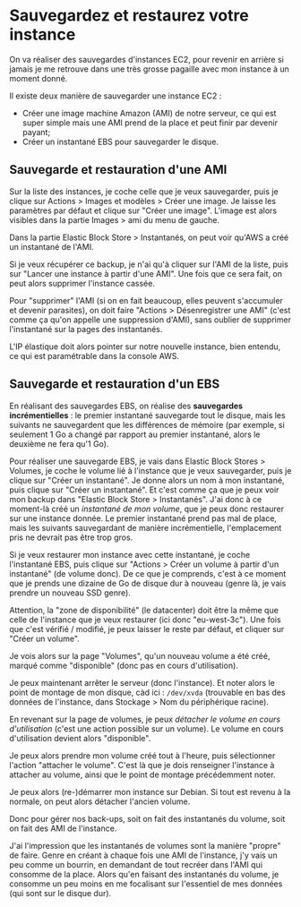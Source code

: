 # Sauvegardez et restaurez votre instance

On va réaliser des sauvegardes d'instances EC2, pour revenir en arrière si jamais je me retrouve dans une très grosse pagaille avec mon instance à un moment donné.

Il existe deux manière de sauvegarder une instance EC2 :

- Créer une image machine Amazon (AMI) de notre serveur, ce qui est super simple mais une AMI prend de la place et peut finir par devenir payant;
- Créer un instantané EBS pour sauvegarder le disque.

## Sauvegarde et restauration d'une AMI

Sur la liste des instances, je coche celle que je veux sauvegarder, puis je clique sur Actions > Images et modèles > Créer une image. Je laisse les paramètres par défaut et clique sur "Créer une image". L'image est alors visibles dans la partie Images > ami du menu de gauche.

Dans la partie Elastic Block Store > Instantanés, on peut voir qu'AWS a créé un instantané de l'AMI.

Si je veux récupérer ce backup, je n'ai qu'à cliquer sur l'AMI de la liste, puis sur "Lancer une instance à partir d'une AMI". Une fois que ce sera fait, on peut alors supprimer l'instance cassée.

Pour "supprimer" l'AMI (si on en fait beaucoup, elles peuvent s'accumuler et devenir parasites), on doit faire "Actions > Désenregistrer une AMI" (c'est comme ça qu'on appelle une suppression d'AMI), sans oublier de supprimer l'instantané sur la pages des instantanés.

L'IP élastique doit alors pointer sur notre nouvelle instance, bien entendu, ce qui est paramétrable dans la console AWS.

## Sauvegarde et restauration d'un EBS

En réalisant des sauvegardes EBS, on réalise des **sauvegardes incrémentielles** : le premier instantané sauvegarde tout le disque, mais les suivants ne sauvegardent que les différences de mémoire (par exemple, si seulement 1 Go a changé par rapport au premier instantané, alors le deuxième ne fera qu'1 Go).

Pour réaliser une sauvegarde EBS, je vais dans Elastic Block Stores > Volumes, je coche le volume lié à l'instance que je veux sauvegarder, puis je clique sur "Créer un instantané". Je donne alors un nom à mon instantané, puis clique sur "Créer un instantané". Et c'est comme ça que je peux voir mon backup dans "Elastic Block Store > Instantanés". J'ai donc à ce moment-là créé un _instantané de mon volume_, que je peux donc restaurer sur une instance donnée. Le premier instantané prend pas mal de place, mais les suivants sauvegardant de manière incrémentielle, l'emplacement pris ne devrait pas être trop gros.

Si je veux restaurer mon instance avec cette instantané, je coche l'instantané EBS, puis clique sur "Actions > Créer un volume à partir d'un instantané" (de volume donc). De ce que je comprends, c'est à ce moment que je prends une dizaine de Go de disque dur à nouveau (genre là, je vais prendre un nouveau SSD genre).

Attention, la "zone de disponibilité" (le datacenter) doit être la même que celle de l'instance que je veux restaurer (ici donc "eu-west-3c"). Une fois que c'est vérifié / modifié, je peux laisser le reste par défaut, et cliquer sur "Créer un volume".

Je vois alors sur la page "Volumes", qu'un nouveau volume a été créé, marqué comme "disponible" (donc pas en cours d'utilisation).

Je peux maintenant arrêter le serveur (donc l'instance). Et noter alors le point de montage de mon disque, càd ici : `/dev/xvda`  (trouvable en bas des données de l'instance, dans Stockage > Nom du périphérique racine).

En revenant sur la page de volumes, je peux _détacher le volume en cours d'utilisation_ (c'est une action possible sur un volume). Le volume en cours d'utilisation devient alors "disponible".

Je peux alors prendre mon volume créé tout à l'heure, puis sélectionner l'action "attacher le volume". C'est là que je dois renseigner l'instance à attacher au volume, ainsi que le point de montage précédemment noter.

Je peux alors (re-)démarrer mon instance sur Debian. Si tout est revenu à la normale, on peut alors détacher l'ancien volume.

Donc pour gérer nos back-ups, soit on fait des instantanés du volume, soit on fait des AMI de l'instance.

J'ai l'impression que les instantanés de volumes sont la manière "propre" de faire. Genre en créant à chaque fois une AMI de l'instance, j'y vais un peu comme un bourrin, en demandant de tout recréer dans l'AMI qui consomme de la place. Alors qu'en faisant des instantanés du volume, je consomme un peu moins en me focalisant sur l'essentiel de mes données (qui sont sur le disque dur).
